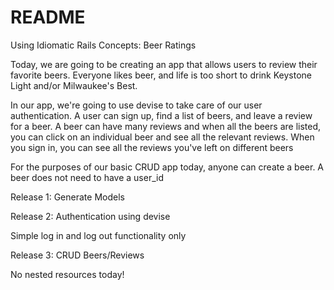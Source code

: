 # README

Using Idiomatic Rails Concepts: Beer Ratings

Today, we are going to be creating an app that allows users to review their favorite beers. Everyone likes beer, and life is too short to drink Keystone Light and/or Milwaukee's Best.

In our app, we're going to use devise to take care of our user authentication. A user can sign up, find a list of beers, and leave a review for a beer. A beer can have many reviews and when all the beers are listed, you can click on an individual beer and see all the relevant reviews. When you sign in, you can see all the reviews you've left on different beers

For the purposes of our basic CRUD app today, anyone can create a beer. A beer does not need to have a user_id

Release 1: Generate Models

Release 2: Authentication using devise

Simple log in and log out functionality only

Release 3: CRUD Beers/Reviews

No nested resources today!
